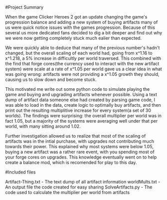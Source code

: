 #Project Summary

When the game Clicker Heroes 2 got an update changing the game's progression balance and adding a new system of buying artifacts many of us were quick notice issues with the games progression. Because of this several us more dedicated fans decided to dig a bit deeper and find out why we were now getting completely stuck much ealier than expected.

We were quickly able to deduce that many of the previous number's hadn't changed, but the overall scaling of each world had, going from x^1.16 to x^1.218, a 5% increase in difficultly per world traversed. This combined with the find that forge cores(the currency used to interact with the new artifact system) were scale at a rate of x^1.05 per world gave us a clear idea in what was going wrong: artifacts were not providing a x^1.05 growth they should, causing us to slow down and become stuck.

This motivated me write out some python code to simulate playing the game and buying and upgrading artifacts whenever possible. Using a text dump of artifact data someone else had created by parsing game code, I was able to load in the data, create logic to optimally buy artifacts, and then print out the resulting multiplitive increase for every system(a set of 30 worlds). The findings were surprising: the overall multiplier per world was in fact 1.05, but a majority of the systems were averaging well under that per world, with many sitting around 1.02.

Further investigation allowed us to realize that most of the scaling of artifacts was in the intial purchase, with upgrades not contributing much towards their power. This explained why most systems were below 1.05, buying a new artifact was a rather rare event, with you spending most of your forge cores on upgrades. This knowledge eventually went on to help create a balance mod, which is recomended for play to this day.

#Included files

Artifact-Thing.txt - The text dump of all artifact information
worldMults.txt - An output file the code created for easy sharing
SolveArtifacts.py - The code used to calculate the multiplier per world from artifacts
